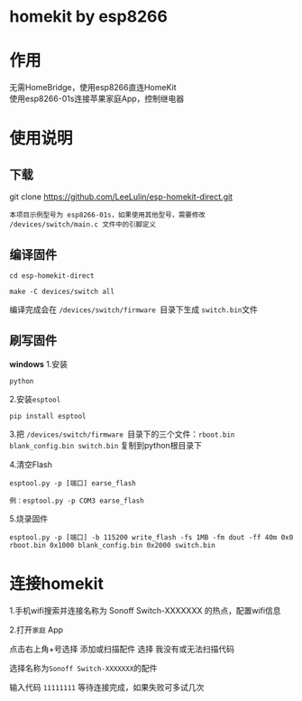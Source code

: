 
# homekit by esp8266

# 作用
无需HomeBridge，使用esp8266直连HomeKit  
使用esp8266-01s连接苹果家庭App，控制继电器 
# 使用说明
## 下载
git clone https://github.com/LeeLulin/esp-homekit-direct.git  
```注意：使用之前需要先配置好 esp-open-sdk 的编译环境   
本项目示例型号为 esp8266-01s，如果使用其他型号，需要修改 /devices/switch/main.c 文件中的引脚定义
```
## 编译固件
```
cd esp-homekit-direct

make -C devices/switch all
```
编译完成会在 ```/devices/switch/firmware ```目录下生成 ```switch.bin```文件
## 刷写固件
**windows**
1.安装
```
python
```
2.安装```esptool```  
```
pip install esptool 
```
3.把 ```/devices/switch/firmware ```目录下的三个文件：```rboot.bin blank_config.bin switch.bin``` 复制到python根目录下  

4.清空Flash  
```
esptool.py -p [端口] earse_flash  

例：esptool.py -p COM3 earse_flash
```
5.烧录固件
```
esptool.py -p [端口] -b 115200 write_flash -fs 1MB -fm dout -ff 40m 0x0 rboot.bin 0x1000 blank_config.bin 0x2000 switch.bin
```
# 连接homekit
1.手机wifi搜索并连接名称为 Sonoff Switch-XXXXXXX 的热点，配置wifi信息

2.打开```家庭``` App

点击右上角+号选择 添加或扫描配件 选择 我没有或无法扫描代码 

选择名称为```Sonoff Switch-XXXXXXX```的配件

输入代码 ```11111111``` 等待连接完成，如果失败可多试几次
